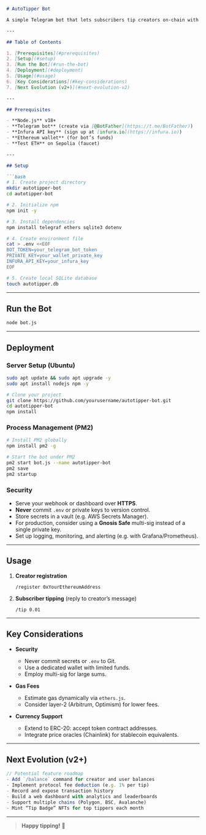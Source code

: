 ```markdown
# AutoTipper Bot

A simple Telegram bot that lets subscribers tip creators on‐chain with a slash command. Built with Node.js, Telegraf, and ethers.js, it supports ETH (Sepolia testnet) out of the box and can be extended to ERC-20 tokens, NFTs, dashboards, and more.

---

## Table of Contents

1. [Prerequisites](#prerequisites)  
2. [Setup](#setup)  
3. [Run the Bot](#run-the-bot)  
4. [Deployment](#deployment)  
5. [Usage](#usage)  
6. [Key Considerations](#key-considerations)  
7. [Next Evolution (v2+)](#next-evolution-v2)

---

## Prerequisites

- **Node.js** v18+  
- **Telegram bot** (create via [@BotFather](https://t.me/BotFather))  
- **Infura API key** (sign up at [infura.io](https://infura.io))  
- **Ethereum wallet** (for bot’s funds)  
- **Test ETH** on Sepolia (faucet)

---

## Setup

```bash
# 1. Create project directory
mkdir autotipper-bot
cd autotipper-bot

# 2. Initialize npm
npm init -y

# 3. Install dependencies
npm install telegraf ethers sqlite3 dotenv

# 4. Create environment file
cat > .env <<EOF
BOT_TOKEN=your_telegram_bot_token
PRIVATE_KEY=your_wallet_private_key
INFURA_API_KEY=your_infura_key
EOF

# 5. Create local SQLite database
touch autotipper.db
```

---

## Run the Bot

```bash
node bot.js
```

---

## Deployment

### Server Setup (Ubuntu)

```bash
sudo apt update && sudo apt upgrade -y
sudo apt install nodejs npm -y
```

```bash
# Clone your project
git clone https://github.com/yourusername/autotipper-bot.git
cd autotipper-bot
npm install
```

### Process Management (PM2)

```bash
# Install PM2 globally
npm install pm2 -g

# Start the bot under PM2
pm2 start bot.js --name autotipper-bot
pm2 save
pm2 startup
```

### Security

- Serve your webhook or dashboard over **HTTPS**.  
- **Never** commit `.env` or private keys to version control.  
- Store secrets in a vault (e.g. AWS Secrets Manager).  
- For production, consider using a **Gnosis Safe** multi-sig instead of a single private key.  
- Set up logging, monitoring, and alerting (e.g. with Grafana/Prometheus).

---

## Usage

1. **Creator registration**  
   ```text
   /register 0xYourEthereumAddress
   ```

2. **Subscriber tipping** (reply to creator’s message)  
   ```text
   /tip 0.01
   ```

---

## Key Considerations

- **Security**  
  - Never commit secrets or `.env` to Git.  
  - Use a dedicated wallet with limited funds.  
  - Employ multi-sig for large sums.  

- **Gas Fees**  
  - Estimate gas dynamically via `ethers.js`.  
  - Consider layer-2 (Arbitrum, Optimism) for lower fees.  

- **Currency Support**  
  - Extend to ERC-20: accept token contract addresses.  
  - Integrate price oracles (Chainlink) for stablecoin equivalents.

---

## Next Evolution (v2+)

```javascript
// Potential feature roadmap
- Add `/balance` command for creator and user balances
- Implement protocol fee deduction (e.g. 1% per tip)
- Record and expose transaction history
- Build a web dashboard with analytics and leaderboards
- Support multiple chains (Polygon, BSC, Avalanche)
- Mint “Tip Badge” NFTs for top tippers each month
```

---

> **Happy tipping!** 🚀  
```